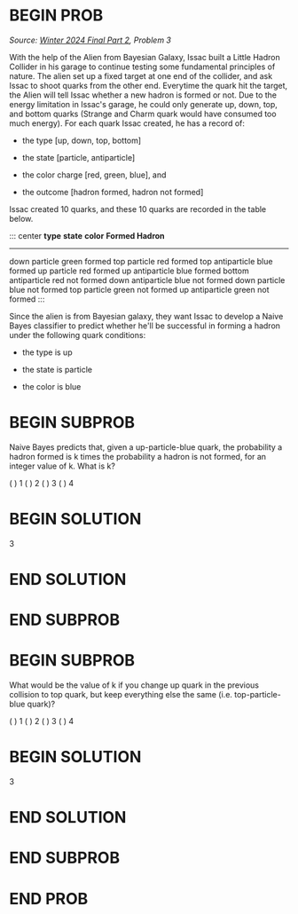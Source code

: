 # BEGIN PROB

<i>Source: [Winter 2024 Final Part 2](../wi24-final-pt2/index.html), Problem 3</i>

With the help of the Alien from Bayesian Galaxy, Issac
built a Little Hadron Collider in his garage to continue testing some
fundamental principles of nature. The alien set up a fixed target at one
end of the collider, and ask Issac to shoot quarks from the other end.
Everytime the quark hit the target, the Alien will tell Issac whether a
new hadron is formed or not. Due to the energy limitation in Issac's
garage, he could only generate up, down, top, and bottom quarks (Strange
and Charm quark would have consumed too much energy). For each quark
Issac created, he has a record of:

-   the type \[up, down, top, bottom\]

-   the state \[particle, antiparticle\]

-   the color charge \[red, green, blue\], and

-   the outcome \[hadron formed, hadron not formed\]

Issac created 10 quarks, and these 10 quarks are recorded in the table
below.

::: center
  **type**   **state**      **color**   **Formed Hadron**
  ---------- -------------- ----------- -------------------
  down       particle       green       formed
  top        particle       red         formed
  top        antiparticle   blue        formed
  up         particle       red         formed
  up         antiparticle   blue        formed
  bottom     antiparticle   red         not formed
  down       antiparticle   blue        not formed
  down       particle       blue        not formed
  top        particle       green       not formed
  up         antiparticle   green       not formed
:::

Since the alien is from Bayesian galaxy, they want Issac to develop a
Naive Bayes classifier to predict whether he'll be successful in forming
a hadron under the following quark conditions:

-   the type is up

-   the state is particle

-   the color is blue

# BEGIN SUBPROB

Naive Bayes predicts that, given a up-particle-blue quark,
the probability a hadron formed is k times the probability a hadron is
not formed, for an integer value of k. What is k?

( ) 1
( ) 2
( ) 3
( ) 4

# BEGIN SOLUTION

3

# END SOLUTION

# END SUBPROB

# BEGIN SUBPROB

What would be the value of k if you change up quark in the
previous collision to top quark, but keep everything else the same (i.e.
top-particle-blue quark)?

( ) 1
( ) 2
( ) 3
( ) 4

# BEGIN SOLUTION

3

# END SOLUTION

# END SUBPROB

# END PROB